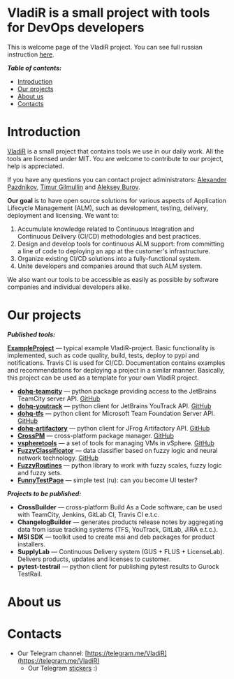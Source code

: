 VladiR is a small project with tools for DevOps developers
============================================================
This is welcome page of the VladiR project. You can see full russian instruction [here](https://github.com/VladiR/VladiR/blob/master/README.md/).


***Table of contents:***
- [Introduction](#Introduction)
- [Our projects](#Links)
- [About us](#About)
- [Contacts](#Contacts)


# Introduction <a name="Introduction"></a>

[VladiR](https://github.com/VladiR) is a small project that contains tools we use in our daily work. All the tools are licensed under MIT.
You are welcome to contribute to our project, help is appreciated.

If you have any questions you can contact project administrators: [Alexander Pazdnikov](https://github.com/apazdnikov), [Timur Gilmullin](https://github.com/Tim55667757) and [Aleksey Burov](https://github.com/orgs/VladiR/people/allburov). 

**Our goal** is to have open source solutions for various aspects of Application Lifecycle Management (ALM), such as development, testing, delivery, deployment and licensing. 
We want to:
1. Accumulate knowledge related to Continuous Integration and Continuous Delivery (CI/CD) methodologies and best practices.
2. Design and develop tools for continuous ALM support: from committing a line of code to deploying an app at the customer's infrastructure.
3. Organize existing CI/CD solutions into a fully-functional system.
4. Unite developers and companies around that such ALM system.

We also want our tools to be accessible as easily as possible by software companies and individual developers alike.

# Our projects <a name="Links"></a>

***Published tools:***

**[ExampleProject](https://VladiR.github.io/ExampleProject/)** — typical example VladiR-project.
Basic functionality is implemented, such as code quality, build, tests, deploy to pypi and notifications.
Travis CI is used for CI/CD.
Documentation contains examples and recommendations for deploying a project in a similar manner.
Basically, this project can be used as a template for your own VladiR project.


* **[dohq-teamcity](https://VladiR.github.io/teamcity)** — python package providing access to the JetBrains TeamCity server API. [GitHub](https://github.com/VladiR/teamcity)
* **[dohq-youtrack](https://VladiR.github.io/youtrack/)** — python client for JetBrains YouTrack API.  [GitHub](https://github.com/VladiR/youtrack)
* **[dohq-tfs](https://VladiR.github.io/tfs/)** — python client for Microsoft Team Foundation Server API. [GitHub](https://github.com/VladiR/tfs)
* **[dohq-artifactory](https://VladiR.github.io/artifactory/)** — python client for JFrog Artifactory API. [GitHub](https://github.com/VladiR/artifactory)
* **[CrossPM](http://VladiR.github.io/crosspm/)** — cross-platform package manager. [GitHub](https://github.com/VladiR/crosspm)
* **[vspheretools](http://VladiR.github.io/vspheretools/)** — a set of tools for managing VMs in vSphere. [GitHub](https://github.com/VladiR/vspheretools)
* **[FuzzyClassificator](https://VladiR.github.io/FuzzyClassificator/)** — data classifier based on fuzzy logic and neural network technology. [GitHub](https://github.com/VladiR/FuzzyClassificator)
* **[FuzzyRoutines](https://github.com/VladiR/FuzzyRoutines/)** — python library to work with fuzzy scales, fuzzy logic and fuzzy sets.
* **[FunnyTestPage](https://github.com/VladiR/FunnyTestPage)** — simple test (ru): can you become UI tester?

***Projects to be published:***

* **CrossBuilder** — cross-platform Build As a Code software, can be used with TeamCity, Jenkins, GitLab CI, Travis CI e.t.c. 
* **ChangelogBuilder** — generates products release notes by aggregating data from issue tracking systems (TFS, YouTrack, GitLab, JIRA e.t.c.). 
* **MSI SDK** — toolkit used to create msi and deb packages for product installers.
* **SupplyLab** — Continuous Delivery system (GUS + FLUS + LicenseLab). Delivers products, updates and licenses to customer.
* **pytest-testrail** — python client for publishing pytest results to Gurock TestRail.


# About us <a name="About"></a>


# Contacts <a name="Contacts"></a>

- Our Telegram channel: [https://telegram.me/VladiR](https://telegram.me/VladiR)
    - Our Telegram [stickers](https://telegram.me/addstickers/vladir) :)
